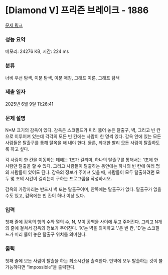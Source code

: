 # [Diamond V] 프리즌 브레이크 - 1886 

[문제 링크](https://www.acmicpc.net/problem/1886) 

### 성능 요약

메모리: 24276 KB, 시간: 224 ms

### 분류

너비 우선 탐색, 이분 탐색, 이분 매칭, 그래프 이론, 그래프 탐색

### 제출 일자

2025년 6월 9일 11:26:41

### 문제 설명

<p>N×M 크기의 감옥이 있다. 감옥은 스코필드가 미리 뚫어 놓은 탈출구, 벽, 그리고 빈 칸으로 이루어져 있는데 각각의 모든 빈 칸에는 사람이 한 명씩 있다. 감옥 안에 있는 모든 사람들은 탈출구를 통해 탈옥을 해 내야 한다. 물론, 최대한 빨리 모든 사람이 탈출하도록 하고 싶다.</p>

<p>각 사람이 한 칸을 이동하는 데에는 1초가 걸리며, 하나의 탈출구를 통해서는 1초에 한 사람만 탈출을 할 수 있다. 그리고 사람들이 탈출하는 동안에는 하나의 빈 칸에 여러 명의 사람들이 있어도 된다. 감옥의 정보가 주어져 있을 때, 사람들이 모두 탈출하려면 모두 몇 초의 시간이 걸리는지 구하는 프로그램을 작성하시오.</p>

<p>감옥의 가장자리는 반드시 벽 또는 탈출구이며, 안쪽에는 탈출구가 없다. 탈출구가 없을 수도 있고, 감옥에는 빈 칸이 하나 이상 있다.</p>

### 입력 

 <p>첫째 줄에 감옥의 행의 수와 열의 수, N, M이 공백을 사이에 두고 주어진다. 그리고 N개의 줄에 걸쳐서 감옥의 정보가 주어진다. ‘X'는 벽을 의미하고 '.'은 빈 칸, 'D'는 스코필드가 미리 뚫어 놓은 탈출구 위치를 의미한다.</p>

### 출력 

 <p>첫째 줄에 모든 사람이 탈출을 하는 최소시간을 출력한다. 만약에 모두 탈출하는 것이 불가능하다면 “impossible"을 출력한다.</p>


